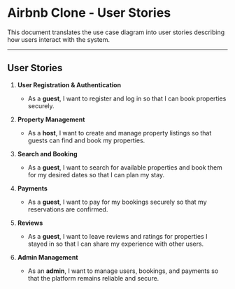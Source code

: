 # Airbnb Clone - User Stories

This document translates the use case diagram into user stories describing how users interact with the system.

---

## User Stories

1. **User Registration & Authentication**
   - As a **guest**, I want to register and log in so that I can book properties securely.

2. **Property Management**
   - As a **host**, I want to create and manage property listings so that guests can find and book my properties.

3. **Search and Booking**
   - As a **guest**, I want to search for available properties and book them for my desired dates so that I can plan my stay.

4. **Payments**
   - As a **guest**, I want to pay for my bookings securely so that my reservations are confirmed.

5. **Reviews**
   - As a **guest**, I want to leave reviews and ratings for properties I stayed in so that I can share my experience with other users.

6. **Admin Management**
   - As an **admin**, I want to manage users, bookings, and payments so that the platform remains reliable and secure.

